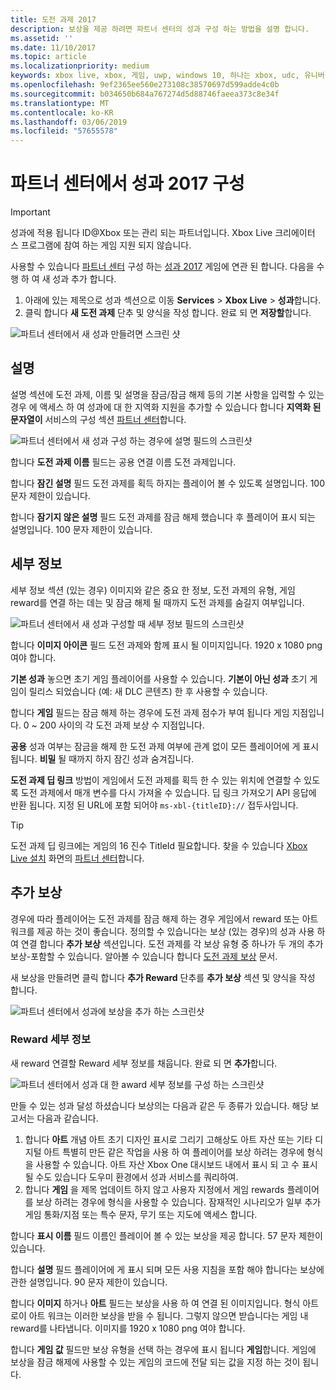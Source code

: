 ```yaml
---
title: 도전 과제 2017
description: 보상을 제공 하려면 파트너 센터의 성과 구성 하는 방법을 설명 합니다.
ms.assetid: ''
ms.date: 11/10/2017
ms.topic: article
ms.localizationpriority: medium
keywords: xbox live, xbox, 게임, uwp, windows 10, 하나는 xbox, udc, 유니버설 개발자 센터
ms.openlocfilehash: 9ef2365ee560e273108c38570697d599adde4c0b
ms.sourcegitcommit: b034650b684a767274d5d88746faeea373c8e34f
ms.translationtype: MT
ms.contentlocale: ko-KR
ms.lasthandoff: 03/06/2019
ms.locfileid: "57655578"
---
```

# <a name="configure-achievements-2017-in-partner-center"></a>파트너 센터에서 성과 2017 구성

> [!IMPORTANT]
> 성과에 적용 됩니다 ID@Xbox 또는 관리 되는 파트너입니다. Xbox Live 크리에이터 스 프로그램에 참여 하는 게임 지원 되지 않습니다.

사용할 수 있습니다 [파트너 센터](https://partner.microsoft.com/dashboard) 구성 하는 [성과 2017](../../achievements-2017/simplified-achievements.md) 게임에 연관 된 합니다. 다음을 수행 하 여 새 성과 추가 합니다.

1. 아래에 있는 제목으로 성과 섹션으로 이동 **Services** > **Xbox Live** > **성과**합니다.
2. 클릭 합니다 **새 도전 과제** 단추 및 양식을 작성 합니다.  완료 되 면 **저장할**합니다.

![파트너 센터에서 새 성과 만들려면 스크린 샷](../../images/dev-center/achievement-table.png)

## <a name="description"></a>설명
설명 섹션에 도전 과제, 이름 및 설명을 잠금/잠금 해제 등의 기본 사항을 입력할 수 있는 경우 에 액세스 하 여 성과에 대 한 지역화 지원을 추가할 수 있습니다 합니다 **지역화 된 문자열이** 서비스의 구성 섹션 [파트너 센터](https://partner.microsoft.com/dashboard)합니다.

![파트너 센터에서 새 성과 구성 하는 경우에 설명 필드의 스크린샷](../../images/dev-center/achievements-2.png)

합니다 **도전 과제 이름** 필드는 공용 연결 이름 도전 과제입니다.

합니다 **잠긴 설명** 필드 도전 과제를 획득 하지는 플레이어 볼 수 있도록 설명입니다. 100 문자 제한이 있습니다.

합니다 **잠기지 않은 설명** 필드 도전 과제를 잠금 해제 했습니다 후 플레이어 표시 되는 설명입니다. 100 문자 제한이 있습니다.

## <a name="details"></a>세부 정보
세부 정보 섹션 (있는 경우) 이미지와 같은 중요 한 정보, 도전 과제의 유형, 게임 reward를 연결 하는 데는 및 잠금 해제 될 때까지 도전 과제를 숨길지 여부입니다.

![파트너 센터에서 새 성과 구성할 때 세부 정보 필드의 스크린샷](../../images/dev-center/achievements-3.png)

합니다 **이미지 아이콘** 필드 도전 과제와 함께 표시 될 이미지입니다. 1920 x 1080 png 여야 합니다.

**기본 성과** 놓으면 초기 게임 플레이어를 사용할 수 있습니다. **기본이 아닌 성과** 초기 게임이 릴리스 되었습니다 (예: 새 DLC 콘텐츠) 한 후 사용할 수 있습니다.

합니다 **게임** 필드는 잠금 해제 하는 경우에 도전 과제 점수가 부여 됩니다 게임 지점입니다. 0 ~ 200 사이의 각 도전 과제 보상 수 지점입니다.  

**공용** 성과 여부는 잠금을 해제 한 도전 과제 여부에 관계 없이 모든 플레이어에 게 표시 됩니다. **비밀** 될 때까지 하지 잠긴 성과 숨겨집니다.

**도전 과제 딥 링크** 방법이 게임에서 도전 과제를 획득 한 수 있는 위치에 연결할 수 있도록 도전 과제에서 매개 변수를 다시 가져올 수 있습니다. 딥 링크 가져오기 API 응답에 반환 됩니다. 지정 된 URL에 포함 되어야 `ms-xbl-{titleID}://` 접두사입니다.

> [!TIP]
> 도전 과제 딥 링크에는 게임의 16 진수 TitleId 필요합니다. 찾을 수 있습니다 [Xbox Live 설치](xbox-live-setup.md) 화면의 [파트너 센터](https://developer.microsoft.com/dashboard)합니다.

## <a name="additional-rewards"></a>추가 보상
경우에 따라 플레이어는 도전 과제를 잠금 해제 하는 경우 게임에서 reward 또는 아트 워크를 제공 하는 것이 좋습니다. 정의할 수 있습니다는 보상 (있는 경우)의 성과 사용 하 여 연결 합니다 **추가 보상** 섹션입니다. 도전 과제를 각 보상 유형 중 하나가 두 개의 추가 보상-포함할 수 있습니다. 알아볼 수 있습니다 합니다 [도전 과제 보상](../../achievements-2017/achievement-rewards.md) 문서.

새 보상을 만들려면 클릭 합니다 **추가 Reward** 단추를 **추가 보상** 섹션 및 양식을 작성 합니다.

![파트너 센터에서 성과에 보상을 추가 하는 스크린샷](../../images/dev-center/achievement-reward.png)

### <a name="reward-details"></a>Reward 세부 정보
새 reward 연결할 Reward 세부 정보를 채웁니다. 완료 되 면 **추가**합니다.

![파트너 센터에서 성과 대 한 award 세부 정보를 구성 하는 스크린샷](../../images/dev-center/achievements-5.png)

만들 수 있는 성과 달성 하셨습니다 보상의는 다음과 같은 두 종류가 있습니다. 해당 보고서는 다음과 같습니다.

1. 합니다 **아트** 개념 아트 초기 디자인 표시로 그리기 고해상도 아트 자산 또는 기타 디지털 아트 특별히 만든 같은 작업을 사용 하 여 플레이어를 보상 하려는 경우에 형식을 사용할 수 있습니다. 아트 자산 Xbox One 대시보드 내에서 표시 되 고 수 표시 될 수도 있습니다 도우미 환경에서 성과 서비스를 쿼리하여.
2. 합니다 **게임** 을 제목 업데이트 하지 않고 사용자 지정에서 게임 rewards 플레이어를 보상 하려는 경우에 형식을 사용할 수 있습니다. 잠재적인 시나리오가 일부 추가 게임 통화/지점 또는 특수 문자, 무기 또는 지도에 액세스 합니다.

합니다 **표시 이름** 필드 이름인 플레이어 볼 수 있는 보상을 제공 합니다. 57 문자 제한이 있습니다.

합니다 **설명** 필드 플레이어에 게 표시 되며 모든 사용 지침을 포함 해야 합니다는 보상에 관한 설명입니다. 90 문자 제한이 있습니다.

합니다 **이미지** 하거나 **아트** 필드는 보상을 사용 하 여 연결 된 이미지입니다. 형식 아트로이 아트 워크는 이러한 보상을 받을 수 됩니다. 그렇지 않으면 받습니다는 게임 내 reward를 나타냅니다. 이미지를 1920 x 1080 png 여야 합니다.

합니다 **게임 값** 필드만 보상 유형을 선택 하는 경우에 표시 됩니다 **게임**합니다. 게임에 보상을 잠금 해제에 사용할 수 있는 게임의 코드에 전달 되는 값을 지정 하는 것이 됩니다.
